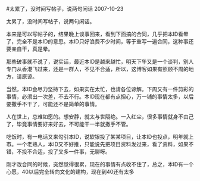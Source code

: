#太累了，没时间写帖子，说两句闲话
2007-10-23

 太累了，没时间写帖子，说两句闲话。
 
本来是可以写帖子的，结果晚上谈事回来，看到下面搞的合同，几乎把本ID看晕了，完全不是本ID的意思。本ID只好浪费不少时间，等于重写一遍合同，这种事还要亲自干，真是晕。
 
那些破事就不说了，说实话，最近本ID是越来越忙，明天下午又是一个谈判，别人专门从香港飞过来，还是一群人，不见不合适，所以，这博客如果有照顾不周的地方，请原谅。
 
当然，本ID会尽力坚持下去，如果实在太忙，也请各位谅解。下周又有一件剪彩的事情，必须出一次差，不去不行。本ID现在都有点担心，万一铺的事情太多，以后要撒手不干了，可能还不是简单的事情。
 
人在世上，总难如愿的。想安静，就太与世隔绝。一入红尘，很多事情就身不由己了，毕竟事情要好来好去，不可能干一半就撒手不管。
 
吃饭时，有一电话又来勾引本ID，说软银投了某某项目，让本ID也投点，明年就上市。一个老熟人，本ID又不好推，只能说先把项目资料发过来，看了资料，如果不错，不投不合适，投了又多一件事，无聊呀。
 
刚才改合同的时候，突然觉得很累，现在的事情有点收不住了，总之，本ID有一个心愿，40以后完全转向文化的建构，现在到40还有太多
